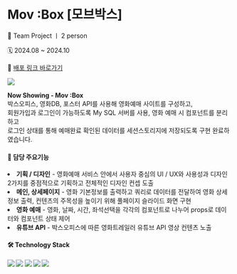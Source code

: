 # Mov :Box [모브박스]
<p> 👥 Team Project ㅣ 2 person</p>
<p> 🗓️ 2024.08 ~ 2024.10</p>
<p>
  🔗 <a href="https://movbox.vercel.app/" target="_blank"> 배포 링크 바로가기</a>
</p>

<p>
  <img src="https://github.com/user-attachments/assets/50de88bd-17b1-4df4-ae28-e122978c3bd2"/>
</p>

<p>
<b>Now Showing - Mov :Box</b> <br>
박스오피스, 영화DB, 포스터 API를 사용해 영화예매 사이트를 구성하고,<br>
회원가입과 로그인이 가능하도록 My SQL 서버를 사용, 영화 예매 시 컴포넌트를 분리하고<br>
로그인 상태를 통해 예매완료 확인된 데이터를 세션스토리지에 저장되도록 구현 완료하였습니다.
  <br>

</p>

<h4>📍 담당 주요기능</h4>
  <li>
    <b> 기획 / 디자인</b> - 영화예매 서비스 안에서 사용자 중심의 UI / UX와 사용성과 디자인 2가지를 중점적으로 기획하고 전체적인 디자인 컨셉 도출
  </li>
  <li>
    <b>메인, 상세페이지</b> - 영화 기본정보를 출력하고 쿼리로 데이터를 전달하여 영화 상세정보 출력, 컨텐츠의 주목성을 높이기 위해 풀페이지 슬라이드 화면 구현
  </li>
  <li>
    <b>영화 예매</b> - 영화, 날짜, 시간, 좌석선택을 각각의 컴포넌트로 나누어 props로 데이터와 컴포넌트 상태 제어
  </li>
  <li>
    <b>유튜브 API</b> - 박스오피스에 따른 영화트레일러 유튜브 API 영상 컨텐츠 노출 
  </li>


<h4> 🛠️ Technology Stack<h4>
<img src="https://img.shields.io/badge/next.js-000000?style=flat-square&logo=nextdotjs&logoColor=white"/>
<img src="https://img.shields.io/badge/Sass-CC6699?style=flat-square&logo=sass&logoColor=white"/>
<img src="https://img.shields.io/badge/MySQL-4479A1?style=flat-square&logo=MySQL&logoColor=white"/>
<img src="https://img.shields.io/badge/Vercel-000000?style=flat-square&logo=Vercel&logoColor=white"/>
<img src="https://img.shields.io/badge/figma-F24E1E?style=flat-square&logo=figma&logoColor=white"/>

